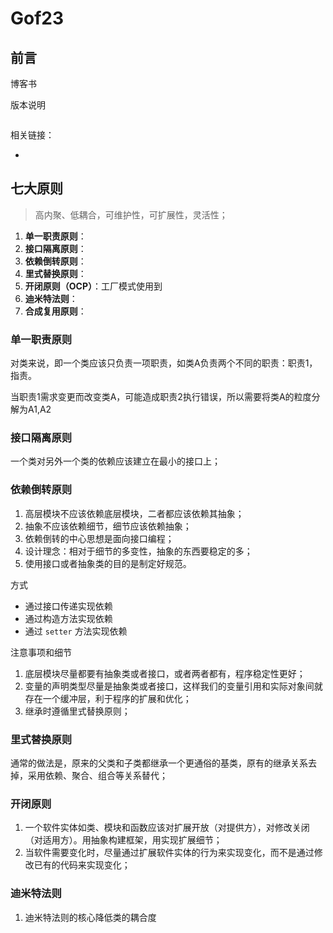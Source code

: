 # Gof23

## 前言

博客书

版本说明

```properties

```

相关链接：

* 



## 七大原则

> 高内聚、低耦合，可维护性，可扩展性，灵活性；

1. **单一职责原则**：
2. **接口隔离原则**：
3. **依赖倒转原则**：
4. **里式替换原则**：
5. **开闭原则（OCP）**：工厂模式使用到
6. **迪米特法则**：
7. **合成复用原则**：

### 单一职责原则

对类来说，即一个类应该只负责一项职责，如类A负责两个不同的职责：职责1，指责。

当职责1需求变更而改变类A，可能造成职责2执行错误，所以需要将类A的粒度分解为A1,A2

### 接口隔离原则

一个类对另外一个类的依赖应该建立在最小的接口上；

### 依赖倒转原则

1. 高层模块不应该依赖底层模块，二者都应该依赖其抽象；
2. 抽象不应该依赖细节，细节应该依赖抽象；
3. 依赖倒转的中心思想是面向接口编程；
4. 设计理念：相对于细节的多变性，抽象的东西要稳定的多；
5. 使用接口或者抽象类的目的是制定好规范。

方式

* 通过接口传递实现依赖
* 通过构造方法实现依赖
* 通过 `setter` 方法实现依赖

注意事项和细节

1. 底层模块尽量都要有抽象类或者接口，或者两者都有，程序稳定性更好；
2. 变量的声明类型尽量是抽象类或者接口，这样我们的变量引用和实际对象间就存在一个缓冲层，利于程序的扩展和优化；
3. 继承时遵循里式替换原则；

### 里式替换原则

通常的做法是，原来的父类和子类都继承一个更通俗的基类，原有的继承关系去掉，采用依赖、聚合、组合等关系替代；

### 开闭原则

1. 一个软件实体如类、模块和函数应该对扩展开放（对提供方），对修改关闭（对适用方）。用抽象构建框架，用实现扩展细节；
2. 当软件需要变化时，尽量通过扩展软件实体的行为来实现变化，而不是通过修改已有的代码来实现变化；

### 迪米特法则

1. 迪米特法则的核心降低类的耦合度
